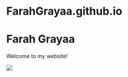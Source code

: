 # FarahGrayaa.github.io
<html>
 
<body>
  <h1>Farah Grayaa</h1>
  <p>Welcome to my website!</p>
  <img src="https://content.codecademy.com/articles/github-pages-via-web-app/happy-ice-cream.gif" />
</body>
 
</html>
